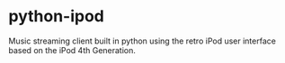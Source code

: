 # python-ipod
Music streaming client built in python using the retro iPod user interface based on the iPod 4th Generation. 

